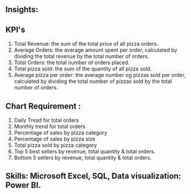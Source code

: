 ## Insights: 
## KPI's
1. Total Revenue: the sum of the total price of all pizza orders.
2. Average Orders: the average amount spent per order, calculated by dividing the total revenue by the total number of orders.
3. Total Orders: the total number of orders placed.
4. Total pizza sold: the sum of the quantity of all pizza sold.
5. Average pizza per order: the average number og pizzas sold per order, calculated by dividing the total number of pizzas sold by the total number of orders.
## Chart Requirement :
1. Daily Tread for total orders
2. Monthly trend for total orders
3. Percentage of sales by pizza category
4. Percentage of sales by pizza size
5. Total pizza sold by pizza category
6. Top 5 best sellers by revenue, total quantity & total orders.
7. Bottom 5 sellers by revenue, total quantity & total orders.
   
  ## Skills: Microsoft Excel, SQL, Data visualization: Power BI.
